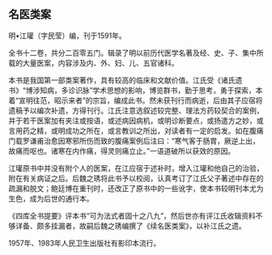 ## 名医类案

明•江瓘（字民莹）编，刊于1591年。

全书十二卷，共分二百零五门。辑录了明以前历代医学名著及经、史、子、集中所载的大量医案，内容涉及内、外、妇、儿、五官诸科。

本书是我国第一部类案著作，具有较高的临床和文献价值。江氏受《诸氏遗书》“博涉知病，多诊识脉”学术思想的影响，博览群书，勤于思考，勇于探索，本着“宣明往范，昭示来者”的宗旨，编成此书。然未获刊行而病逝，后由其子应宿将遗稿予以编次补遗，方得刊行。江氏注意选叙述较完整、理法方药较契合的案例，并于若干医案加有夹注或按语，或述病因病机，或明诊断要点，或扬遣方之妙，或言用药之精，或明成功之所在，或言教训之所出，对读者有一定的启发。如在腹痛门载罗谦甫治愈因寒邪所伤而致的腹痛案例后注曰：“寒气客于肠胃，厥逆上出，故痛而呕也。诸寒在内作痛，得灵则痛立止。”一语道破所以获效的原因。

江瓘原书中并没有附个人的医案，在江应宿于述补时，增入江瓘和他自己的治验，附在有关病证之后。后魏之琇将此书予以校阅，认真考订了江氏父子著述中存在的疏漏和脱文；鲍廷博在重刊时，还改正了原书中的一些讹字，使本书较明刊本尤为生色，成为后世的通行本。

《四库全书提要》评本书“可为法式者固十之八九”，然后世亦有评江氏收辑资料不够详备、颇多挂漏者，故嗣后魏之琇编撰了《续名医类案》，以补江氏之遗。

1957年、1983年人民卫生出版社有影印本流行。
